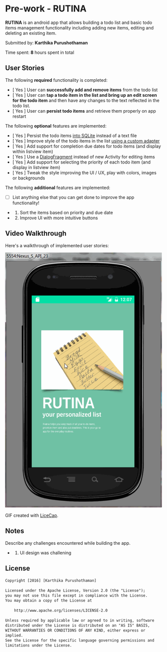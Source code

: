 # Pre-work - RUTINA

**RUTINA** is an android app that allows building a todo list and basic todo items management functionality including adding new items, editing and deleting an existing item.

Submitted by: **Karthika Purushothaman**

Time spent: **8** hours spent in total

## User Stories

The following **required** functionality is completed:

* [ Yes ] User can **successfully add and remove items** from the todo list
* [ Yes ] User can **tap a todo item in the list and bring up an edit screen for the todo item** and then have any changes to the text reflected in the todo list.
* [ Yes ] User can **persist todo items** and retrieve them properly on app restart

The following **optional** features are implemented:

* [ Yes ] Persist the todo items [into SQLite](http://guides.codepath.com/android/Persisting-Data-to-the-Device#sqlite) instead of a text file
* [ Yes ] Improve style of the todo items in the list [using a custom adapter](http://guides.codepath.com/android/Using-an-ArrayAdapter-with-ListView)
* [ Yes ] Add support for completion due dates for todo items (and display within listview item)
* [ Yes ] Use a [DialogFragment](http://guides.codepath.com/android/Using-DialogFragment) instead of new Activity for editing items
* [ Yes ] Add support for selecting the priority of each todo item (and display in listview item)
* [ Yes ] Tweak the style improving the UI / UX, play with colors, images or backgrounds

The following **additional** features are implemented:

* [ ] List anything else that you can get done to improve the app functionality!
* 1) Sort the items based on priority and due date
* 2) Improve UI with more intuitive buttons

## Video Walkthrough 

Here's a walkthrough of implemented user stories:

<img src='https://github.com/kt888/todolist/blob/master/RutinaNewUI.gif' title='Video Walkthrough' width='' alt='Video Walkthrough' />

GIF created with [LiceCap](http://www.cockos.com/licecap/).

## Notes

Describe any challenges encountered while building the app.
* 1) UI design was challening

## License

    Copyright [2016] [Karthika Purushothaman]

    Licensed under the Apache License, Version 2.0 (the "License");
    you may not use this file except in compliance with the License.
    You may obtain a copy of the License at

        http://www.apache.org/licenses/LICENSE-2.0

    Unless required by applicable law or agreed to in writing, software
    distributed under the License is distributed on an "AS IS" BASIS,
    WITHOUT WARRANTIES OR CONDITIONS OF ANY KIND, either express or implied.
    See the License for the specific language governing permissions and
    limitations under the License.

